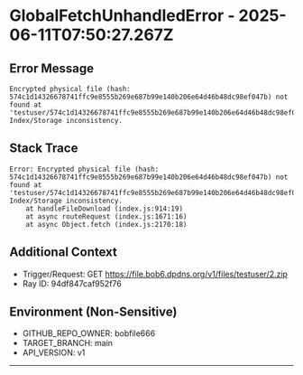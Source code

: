 # GlobalFetchUnhandledError - 2025-06-11T07:50:27.267Z

## Error Message
```
Encrypted physical file (hash: 574c1d14326678741ffc9e8555b269e687b99e140b206e64d46b48dc98ef047b) not found at 'testuser/574c1d14326678741ffc9e8555b269e687b99e140b206e64d46b48dc98ef047b'. Index/Storage inconsistency.
```

## Stack Trace
```
Error: Encrypted physical file (hash: 574c1d14326678741ffc9e8555b269e687b99e140b206e64d46b48dc98ef047b) not found at 'testuser/574c1d14326678741ffc9e8555b269e687b99e140b206e64d46b48dc98ef047b'. Index/Storage inconsistency.
    at handleFileDownload (index.js:914:19)
    at async routeRequest (index.js:1671:16)
    at async Object.fetch (index.js:2170:18)
```

## Additional Context
- Trigger/Request: GET https://file.bob6.dpdns.org/v1/files/testuser/2.zip
- Ray ID: 94df847caf952f76

## Environment (Non-Sensitive)
- GITHUB_REPO_OWNER: bobfile666
- TARGET_BRANCH: main
- API_VERSION: v1
---
